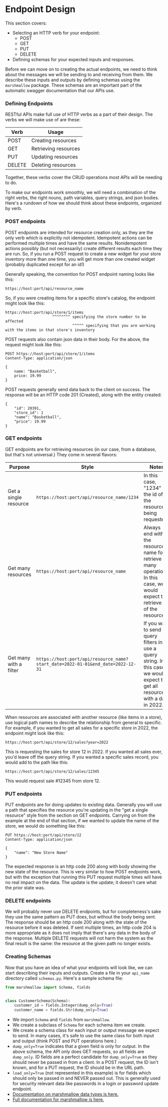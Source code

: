 # Endpoint Design

This section covers:

* Selecting an HTTP verb for your endpoint:
  * POST
  * GET
  * PUT
  * DELETE
* Defining schemas for your expected inputs and responses.

Before we can move on to creating the actual endpoints, we need to think about the messages we will be sending to and receiving from them.  We describe these inputs and outputs by defining schemas using the `marshmallow` package.  These schemas are an important part of the automatic swagger documentation that our APIs use.

### Defining Endpoints

RESTful APIs make full use of HTTP verbs as a part of their design.  The verbs we will make use of are these:

| Verb   | Usage                |
| ------ | -------------------- |
| POST   | Creating resources   |
| GET    | Retrieving resources |
| PUT    | Updating resources   |
| DELETE | Deleting resources   |

Together, these verbs cover the CRUD operations most APIs will be needing to do.

To make our endpoints work smoothly, we will need a combination of the right verbs, the right nouns, path variables, query strings, and json bodies.  Here's a rundown of how we should think about these endpoints, organized by verb.

### POST endpoints

POST endpoints are intended for resource creation only, as they are the only verb which is explicitly not idempotent.  Idempotent actions can be performed multiple times and have the same results.  Nonidempotent actions possibly (but not necessarily) create different results each time they are run.  So, if you run a POST request to create a new widget for your store inventory more than one time, you will get more than one created widget (probably duplicated except for an id!)

Generally speaking, the convention for POST endpoint naming looks like this:

```
https://host:port/api/resource_name
```

So, if you were creating items for a specific store's catalog, the endpoint might look like this:

```
https://host:port/api/store/1/items
                     ^^^^^^^^ specifying the store number to be affected
                              ^^^^^ specifying that you are working with the items in that store's inventory
```

POST requests also contain json data in their body.  For the above, the request might look like this:

```
POST https://host:port/api/store/1/items
Content-Type: application/json

{
    name: "Basketball",
    price: 19.99
}
```

POST requests generally send data back to the client on success.  The response will be an HTTP code 201 (Created), along with the entity created:

```
{
    "id": 20391,
    "store_id": 1
	"name": "Basketball",
	"price": 19.99
}
```

### GET endpoints

GET endpoints are for retrieving resources (in our case, from a database, but that's not universal.)  They come in several flavors:

| Purpose                | Style                                                        | Notes                                                        |
| ---------------------- | ------------------------------------------------------------ | ------------------------------------------------------------ |
| Get a single resource  | `https://host:port/api/resource_name/1234`                   | In this case, "1234" is the id of the resource being requested. |
| Get many resources     | `https://host:port/api/resource_name`                        | Always end with the resource's name for retrieve many operations.  In this case, we would expect to retrieve all of the resources. |
| Get many with a filter | `https://host:port/api/resource_name?start_date=2022-01-01&end_date=2022-12-31` | If you want to send query filters in, use a query string.  In this case, we would expect to get all resources with a date in 2022. |

When resources are associated with another resource (like items in a store), use logical path names to describe the relationship from general to specific.  For example, if you wanted to get all sales for a specific store in 2022, the endpoint might look like this:

```
https://host:port/api/store/12/sales?year=2022
```

This is requesting the sales for store 12 in 2022.  If you wanted all sales ever, you'd leave off the query string.  If you wanted a specific sales record, you would add to the path like this:

```
https://host:port/api/store/12/sales/12345
```

This would request sale #12345 from store 12.

### PUT endpoints

PUT endpoints are for doing updates to existing data.  Generally you will use a path that specifies the resource you're updating in the "get a single resource" style from the section on GET endpoints.  Carrying on from the example at the end of that section, if we wanted to update the name of the store, we would do something like this:

```
PUT https://host:port/api/store/12
Content-Type: application/json

{
	"name": "New Store Name"
}
```

The expected response is an http code 200 along with body showing the new state of the resource.  This is very similar to how POST endpoints work, but with the exception that running this PUT request multiple times will have no real impact on the data.  The update is the update; it doesn't care what the prior state was.

### DELETE endpoints

We will probably never use DELETE endpoints, but for completeness's sake they use the same pattern as PUT does, but without the body being sent.  The response should be an http code 200 along with the state of the resource before it was deleted.  If sent multiple times, an http code 204 is more appropriate as it does not imply that there's any data in the body of the response.  Multiple DELETE requests will not harm the system as the final result is the same:  the resource at the given path no longer exists.

### Creating Schemas

Now that you have an idea of what your endpoints will look like, we can start describing their inputs and outputs.  Create a file in your `api_name` directory called `schemas.py`.   Here's a sample schema file:

```python
from marshmallow import Schema, fields


class CustomerSchema(Schema):
    customer_id = fields.Integer(dump_only=True)
    customer_name = fields.Str(dump_only=True)

```

* We import `Schema` and `fields` from `marshmallow`. 
* We create a subclass of `Schema` for each schema item we create.
* We create a schema class for each input or output message we expect to send.  In many cases, it's safe to use the same class for both input and output (think POST and PUT operations here.)  
* `dump_only=True` indicates that a given field is only for output.  In the above schema, the API only does GET requests, so all fields are `dump_only`.  ID fields are a perfect candidate for `dump_only=True` as they should never be passed in from a client.  In a POST request, the ID isn't known, and for a PUT request, the ID should be in the URL path.
* `load_only=True` (not represented in this example) is for fields which should only be passed in and NEVER passed out.  This is generally used for security relevant data like passwords in a login or password update endpoint.
* [Documentation on marshmallow data types is here.](https://marshmallow.readthedocs.io/en/stable/marshmallow.fields.html)
* [Full documentation for marshmallow is here.](https://marshmallow.readthedocs.io/en/stable/)

